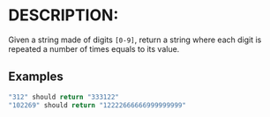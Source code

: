 # DESCRIPTION:

Given a string made of digits `[0-9]`, return a string where each digit is repeated a number of times equals to its value.

## Examples

```ts
"312" should return "333122"
"102269" should return "12222666666999999999"
```
